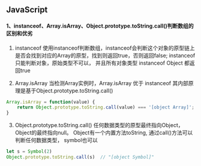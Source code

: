 ## JavaScript

#### 1、instanceof、Array.isArray、Object.prototype.toString.call()判断数组的区别和优劣
1. instanceof
使用instanceof判断数组，instanceof会判断这个对象的原型链上是否会找到对应的Array的原型，找到则返回true，否则返回false;
instanceof 只能判断对象，原始类型不可以， 并且所有对象类型 instanceof Object 都返回true    

2. Array.isArray
当检测Array实例时，Array.isArray 优于 instanceof
其内部原理是基于Object.prototype.toString.call()
```js
Array.isArray = function(value) {
    return Object.prototype.toString.call(value) === '[object Array]';
}
```

3. Object.prototype.toString.call()
任何数据类型的原型最终指向Object， Object的最终指向null。
Object有一个内置方法toString, 通过call()方法可以判断任何数据类型， symbol也可以

```js
let s = Symbol(2)
Object.prototype.toString.call(s)  // "[object Symbol]"
```


